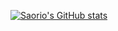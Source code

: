 [![Saorio's GitHub stats](https://github-readme-stats.vercel.app/api?username=saorio&show_icons-true&theme=merko)](https://github.com/saorio/github-readme-stats)

